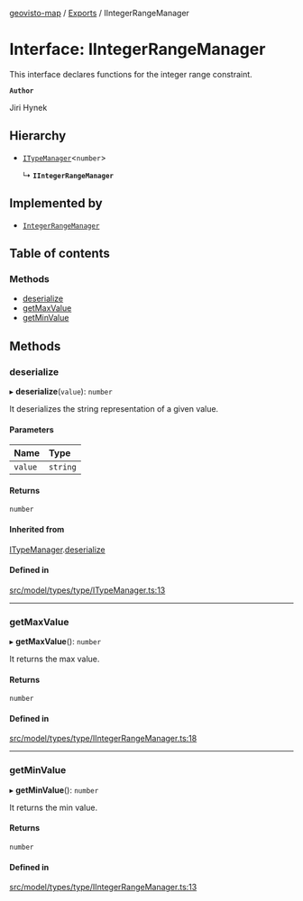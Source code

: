 [geovisto-map](../README.md) / [Exports](../modules.md) / IIntegerRangeManager

# Interface: IIntegerRangeManager

This interface declares functions for the integer range constraint.

**`Author`**

Jiri Hynek

## Hierarchy

- [`ITypeManager`](ITypeManager.md)\<`number`\>

  ↳ **`IIntegerRangeManager`**

## Implemented by

- [`IntegerRangeManager`](../classes/IntegerRangeManager.md)

## Table of contents

### Methods

- [deserialize](IIntegerRangeManager.md#deserialize)
- [getMaxValue](IIntegerRangeManager.md#getmaxvalue)
- [getMinValue](IIntegerRangeManager.md#getminvalue)

## Methods

### deserialize

▸ **deserialize**(`value`): `number`

It deserializes the string representation of a given value.

#### Parameters

| Name | Type |
| :------ | :------ |
| `value` | `string` |

#### Returns

`number`

#### Inherited from

[ITypeManager](ITypeManager.md).[deserialize](ITypeManager.md#deserialize)

#### Defined in

[src/model/types/type/ITypeManager.ts:13](https://github.com/geovisto/geovisto-map/blob/e22d774889dbc28cc1ec62933ecf6bab6690f172/src/model/types/type/ITypeManager.ts#L13)

___

### getMaxValue

▸ **getMaxValue**(): `number`

It returns the max value.

#### Returns

`number`

#### Defined in

[src/model/types/type/IIntegerRangeManager.ts:18](https://github.com/geovisto/geovisto-map/blob/e22d774889dbc28cc1ec62933ecf6bab6690f172/src/model/types/type/IIntegerRangeManager.ts#L18)

___

### getMinValue

▸ **getMinValue**(): `number`

It returns the min value.

#### Returns

`number`

#### Defined in

[src/model/types/type/IIntegerRangeManager.ts:13](https://github.com/geovisto/geovisto-map/blob/e22d774889dbc28cc1ec62933ecf6bab6690f172/src/model/types/type/IIntegerRangeManager.ts#L13)
